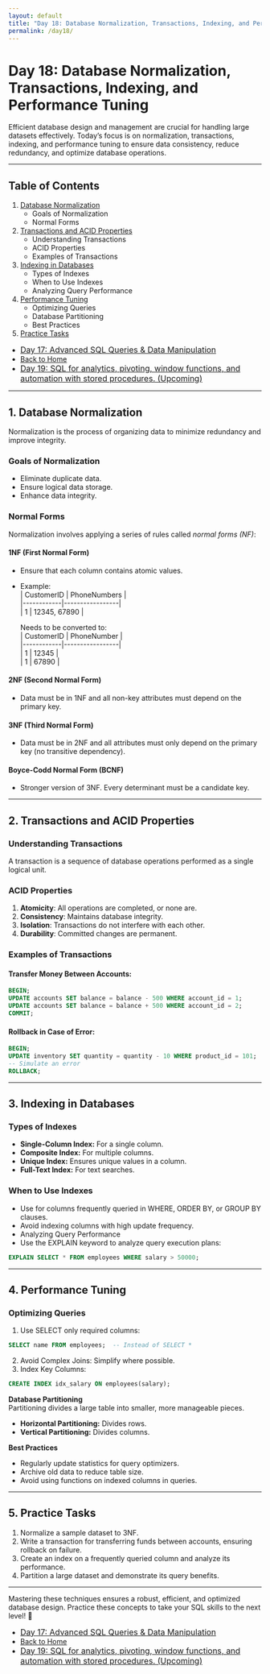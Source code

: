 ```yaml
---
layout: default
title: "Day 18: Database Normalization, Transactions, Indexing, and Performance Tuning"
permalink: /day18/
---
```



# Day 18: Database Normalization, Transactions, Indexing, and Performance Tuning  

Efficient database design and management are crucial for handling large datasets effectively. Today’s focus is on normalization, transactions, indexing, and performance tuning to ensure data consistency, reduce redundancy, and optimize database operations.

---

## Table of Contents  
1. [Database Normalization](#database-normalization)  
   - Goals of Normalization
   - Normal Forms
2. [Transactions and ACID Properties](#transactions-and-acid-properties)  
   - Understanding Transactions
   - ACID Properties
   - Examples of Transactions
3. [Indexing in Databases](#indexing-in-databases)  
   - Types of Indexes
   - When to Use Indexes
   - Analyzing Query Performance
4. [Performance Tuning](#performance-tuning)  
   - Optimizing Queries
   - Database Partitioning
   - Best Practices
5. [Practice Tasks](#practice-tasks)  


- <a href="{{ site.baseurl }}/day17/" style="font-size: 16px;">  Day 17: Advanced SQL Queries & Data Manipulation </a>
- <a href="{{ site.baseurl }}/">Back to Home</a>
- <a href="{{ site.baseurl }}/day19/" style="font-size: 16px;"> Day 19: SQL for analytics, pivoting, window functions, and automation with stored procedures. (Upcoming) </a>

---

## **1. Database Normalization**  <a name="database-normalization"></a>
Normalization is the process of organizing data to minimize redundancy and improve integrity.

### **Goals of Normalization**  
- Eliminate duplicate data.  
- Ensure logical data storage.  
- Enhance data integrity.  

### **Normal Forms**  
Normalization involves applying a series of rules called *normal forms (NF)*:  

#### **1NF (First Normal Form)**  
- Ensure that each column contains atomic values.  
- Example:  
    | CustomerID | PhoneNumbers    |  
    |------------|-----------------|  
    | 1          | 12345, 67890    |
  
    Needs to be converted to:  
    | CustomerID | PhoneNumber     |  
    |------------|-----------------|  
    | 1          | 12345           |  
    | 1          | 67890           |  

#### **2NF (Second Normal Form)**   
- Data must be in 1NF and all non-key attributes must depend on the primary key.   

#### **3NF (Third Normal Form)**   
- Data must be in 2NF and all attributes must only depend on the primary key (no transitive dependency).  

#### **Boyce-Codd Normal Form (BCNF)**   
- Stronger version of 3NF. Every determinant must be a candidate key.   

---

## **2. Transactions and ACID Properties**  <a name="transactions-and-acid-properties"></a>

### **Understanding Transactions**   
A transaction is a sequence of database operations performed as a single logical unit.   

### **ACID Properties**   
1. **Atomicity**: All operations are completed, or none are.   
2. **Consistency**: Maintains database integrity.   
3. **Isolation**: Transactions do not interfere with each other.   
4. **Durability**: Committed changes are permanent.   

### **Examples of Transactions**  
#### Transfer Money Between Accounts:  

```sql
BEGIN;
UPDATE accounts SET balance = balance - 500 WHERE account_id = 1;
UPDATE accounts SET balance = balance + 500 WHERE account_id = 2;
COMMIT;
```

#### Rollback in Case of Error:

```sql
BEGIN;
UPDATE inventory SET quantity = quantity - 10 WHERE product_id = 101;
-- Simulate an error
ROLLBACK;
```

---

## **3. Indexing in Databases** <a name="indexing-in-databases"></a>

### **Types of Indexes**  

- **Single-Column Index:** For a single column.  
- **Composite Index:** For multiple columns.  
- **Unique Index:** Ensures unique values in a column.  
- **Full-Text Index:** For text searches.  


### **When to Use Indexes**

- Use for columns frequently queried in WHERE, ORDER BY, or GROUP BY clauses.  
- Avoid indexing columns with high update frequency.  
- Analyzing Query Performance  
- Use the EXPLAIN keyword to analyze query execution plans:  

```sql
EXPLAIN SELECT * FROM employees WHERE salary > 50000;
```

---


## **4. Performance Tuning** <a name="performance-tuning"></a>

### **Optimizing Queries**  

1. Use SELECT only required columns:  

```sql
SELECT name FROM employees;  -- Instead of SELECT *  
```

2. Avoid Complex Joins: Simplify where possible.  
3. Index Key Columns:  

```sql
CREATE INDEX idx_salary ON employees(salary);
```

**Database Partitioning**  
Partitioning divides a large table into smaller, more manageable pieces.  
 
- **Horizontal Partitioning:** Divides rows.    
- **Vertical Partitioning:** Divides columns.    


**Best Practices**  
- Regularly update statistics for query optimizers.    
- Archive old data to reduce table size.    
- Avoid using functions on indexed columns in queries.    


---

##  **5. Practice Tasks** <a name="practice-tasks"></a>

1. Normalize a sample dataset to 3NF.  
2. Write a transaction for transferring funds between accounts, ensuring rollback on failure.    
3. Create an index on a frequently queried column and analyze its performance.    
4. Partition a large dataset and demonstrate its query benefits.        

---

Mastering these techniques ensures a robust, efficient, and optimized database design. Practice these concepts to take your SQL skills to the next level! 🚀


- <a href="{{ site.baseurl }}/day17/" style="font-size: 16px;">  Day 17: Advanced SQL Queries & Data Manipulation </a>
- <a href="{{ site.baseurl }}/">Back to Home</a>
- <a href="{{ site.baseurl }}/day19/" style="font-size: 16px;"> Day 19: SQL for analytics, pivoting, window functions, and automation with stored procedures. (Upcoming) </a>

